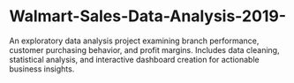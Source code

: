 # Walmart-Sales-Data-Analysis-2019-
An exploratory data analysis project examining branch performance, customer purchasing behavior, and profit margins. Includes data cleaning, statistical analysis, and interactive dashboard creation for actionable business insights.

